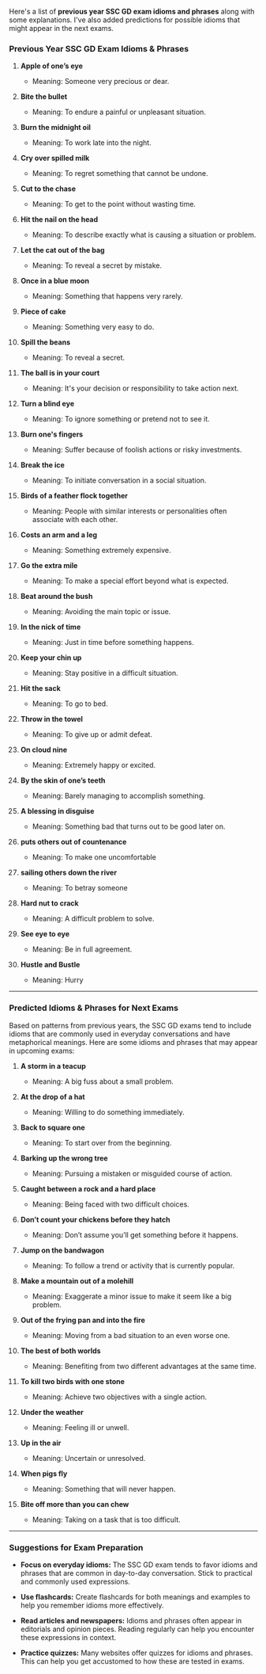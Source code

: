 Here's a list of **previous year SSC GD exam idioms and phrases** along with some explanations. I've also added predictions for possible idioms that might appear in the next exams.

### Previous Year SSC GD Exam Idioms & Phrases

1. **Apple of one’s eye**  
   - Meaning: Someone very precious or dear.
   
2. **Bite the bullet**  
   - Meaning: To endure a painful or unpleasant situation.

3. **Burn the midnight oil**  
   - Meaning: To work late into the night.

4. **Cry over spilled milk**  
   - Meaning: To regret something that cannot be undone.

5. **Cut to the chase**  
   - Meaning: To get to the point without wasting time.

6. **Hit the nail on the head**  
   - Meaning: To describe exactly what is causing a situation or problem.

7. **Let the cat out of the bag**  
   - Meaning: To reveal a secret by mistake.

8. **Once in a blue moon**  
   - Meaning: Something that happens very rarely.

9. **Piece of cake**  
   - Meaning: Something very easy to do.

10. **Spill the beans**  
    - Meaning: To reveal a secret.

11. **The ball is in your court**  
    - Meaning: It's your decision or responsibility to take action next.

12. **Turn a blind eye**  
    - Meaning: To ignore something or pretend not to see it.

13. **Burn one's fingers**  
    - Meaning: Suffer because of foolish actions or risky investments.

14. **Break the ice**  
    - Meaning: To initiate conversation in a social situation.

15. **Birds of a feather flock together**  
    - Meaning: People with similar interests or personalities often associate with each other.

16. **Costs an arm and a leg**  
    - Meaning: Something extremely expensive.

17. **Go the extra mile**  
    - Meaning: To make a special effort beyond what is expected.

18. **Beat around the bush**  
    - Meaning: Avoiding the main topic or issue.

19. **In the nick of time**  
    - Meaning: Just in time before something happens.

20. **Keep your chin up**  
    - Meaning: Stay positive in a difficult situation.

21. **Hit the sack**  
    - Meaning: To go to bed.

22. **Throw in the towel**  
    - Meaning: To give up or admit defeat.

23. **On cloud nine**  
    - Meaning: Extremely happy or excited.

24. **By the skin of one’s teeth**  
    - Meaning: Barely managing to accomplish something.

25. **A blessing in disguise**  
    - Meaning: Something bad that turns out to be good later on.

26. **puts others out of countenance**
    - Meaning: To make one uncomfortable

27. **sailing others down the river**
    - Meaning: To betray someone

28. **Hard nut to crack**
    - Meaning: A difficult problem to solve.

29. **See eye to eye**
    - Meaning: Be in full agreement.

30. **Hustle and Bustle**
    - Meaning: Hurry

---

### Predicted Idioms & Phrases for Next Exams

Based on patterns from previous years, the SSC GD exams tend to include idioms that are commonly used in everyday conversations and have metaphorical meanings. Here are some idioms and phrases that may appear in upcoming exams:

1. **A storm in a teacup**  
   - Meaning: A big fuss about a small problem.

2. **At the drop of a hat**  
   - Meaning: Willing to do something immediately.

3. **Back to square one**  
   - Meaning: To start over from the beginning.

4. **Barking up the wrong tree**  
   - Meaning: Pursuing a mistaken or misguided course of action.

5. **Caught between a rock and a hard place**  
   - Meaning: Being faced with two difficult choices.

6. **Don’t count your chickens before they hatch**  
   - Meaning: Don’t assume you’ll get something before it happens.

7. **Jump on the bandwagon**  
   - Meaning: To follow a trend or activity that is currently popular.

8. **Make a mountain out of a molehill**  
   - Meaning: Exaggerate a minor issue to make it seem like a big problem.

9. **Out of the frying pan and into the fire**  
   - Meaning: Moving from a bad situation to an even worse one.

10. **The best of both worlds**  
    - Meaning: Benefiting from two different advantages at the same time.

11. **To kill two birds with one stone**  
    - Meaning: Achieve two objectives with a single action.

12. **Under the weather**  
    - Meaning: Feeling ill or unwell.

13. **Up in the air**  
    - Meaning: Uncertain or unresolved.

14. **When pigs fly**  
    - Meaning: Something that will never happen.

15. **Bite off more than you can chew**  
    - Meaning: Taking on a task that is too difficult.

---

### Suggestions for Exam Preparation

- **Focus on everyday idioms:** The SSC GD exam tends to favor idioms and phrases that are common in day-to-day conversation. Stick to practical and commonly used expressions.

- **Use flashcards:** Create flashcards for both meanings and examples to help you remember idioms more effectively.

- **Read articles and newspapers:** Idioms and phrases often appear in editorials and opinion pieces. Reading regularly can help you encounter these expressions in context.

- **Practice quizzes:** Many websites offer quizzes for idioms and phrases. This can help you get accustomed to how these are tested in exams.

